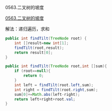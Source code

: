 0563.二叉树的坡度

[0563.二叉树的坡度
](https://leetcode-cn.com/problems/binary-tree-tilt/)

解法：递归遍历，求和


```java
public int findTilt(TreeNode root) {
    int []result=new int[1];
    findTilt(root,result);
    return result[0];
}

public int findTilt(TreeNode root,int []sum){
    if (root==null){
        return 0;
    }
    int left = findTilt(root.left,sum);
    int right = findTilt(root.right,sum);
    sum[0]+=Math.abs(left-right);
    return left+right+root.val;
}
```

